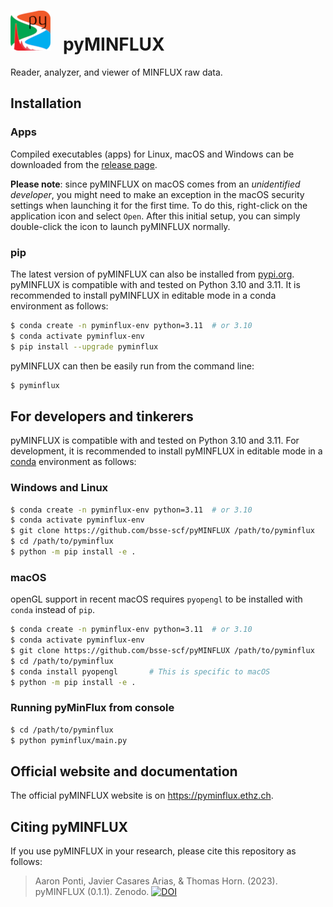 # ![](pyminflux/ui/assets/Logo_v3_small.png)&nbsp;&nbsp;&nbsp;pyMINFLUX

Reader, analyzer, and viewer of MINFLUX raw data.

## Installation

### Apps

Compiled executables (apps) for Linux, macOS and Windows can be downloaded from the [release page](https://github.com/bsse-scf/pyMINFLUX/releases/latest). 

**Please note**: since pyMINFLUX on macOS comes from an *unidentified developer*, you might need to make an exception in the macOS security settings when launching it for the first time. To do this, right-click on the application icon and select `Open`. After this initial setup, you can simply double-click the icon to launch pyMINFLUX normally.

### pip

The latest version of pyMINFLUX can also be installed from [pypi.org](https://pypi.org/project/pyminflux/). pyMINFLUX is compatible with and tested on Python 3.10 and 3.11. It is recommended to install pyMINFLUX in editable mode in a conda environment as follows:

```sh
$ conda create -n pyminflux-env python=3.11  # or 3.10
$ conda activate pyminflux-env
$ pip install --upgrade pyminflux
```

pyMINFLUX can then be easily run from the command line:

```sh
$ pyminflux
```

## For developers and tinkerers

pyMINFLUX is compatible with and tested on Python 3.10 and 3.11. For development, it is recommended to install pyMINFLUX in editable mode in a [conda](https://docs.conda.io/en/latest/miniconda.html#latest-miniconda-installer-links) environment as follows:

### Windows and Linux

```sh
$ conda create -n pyminflux-env python=3.11  # or 3.10
$ conda activate pyminflux-env
$ git clone https://github.com/bsse-scf/pyMINFLUX /path/to/pyminflux
$ cd /path/to/pyminflux
$ python -m pip install -e .
```

### macOS

openGL support in recent macOS requires `pyopengl` to be installed with `conda` instead of `pip`.

```sh
$ conda create -n pyminflux-env python=3.11  # or 3.10
$ conda activate pyminflux-env
$ git clone https://github.com/bsse-scf/pyMINFLUX /path/to/pyminflux
$ cd /path/to/pyminflux
$ conda install pyopengl       # This is specific to macOS
$ python -m pip install -e .
```

### Running pyMinFlux from console

```sh
$ cd /path/to/pyminflux
$ python pyminflux/main.py
```

## Official website and documentation

The official pyMINFLUX website is on https://pyminflux.ethz.ch.

## Citing pyMINFLUX

If you use pyMINFLUX in your research, please cite this repository as follows:

> Aaron Ponti, Javier Casares Arias, & Thomas Horn. (2023). pyMINFLUX (0.1.1). Zenodo. [![DOI](https://zenodo.org/badge/DOI/10.5281/zenodo.7895501.svg)](https://doi.org/10.5281/zenodo.7895501)



